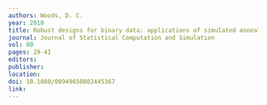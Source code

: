 ```yaml
---
authors: Woods, D. C. 
year: 2010 
title: Robust designs for binary data: applications of simulated annealing 
journal: Journal of Statistical Computation and Simulation 
vol: 80 
pages: 29-41 
editors: 
publisher: 
location: 
doi: 10.1080/00949650802445367 
link: 
---
```

 
